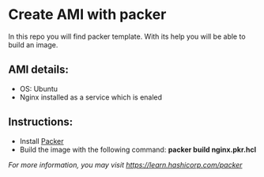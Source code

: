 # Create AMI with packer
In this repo you will find packer template. With its help you will be able to build an image. 

## AMI details:
* OS: Ubuntu
* Nginx installed as a service which is enaled


## Instructions:
* Install [Packer](https://learn.hashicorp.com/tutorials/packer/get-started-install-cli) 
* Build the image with the following command: __packer build nginx.pkr.hcl__

*For more information, you may visit https://learn.hashicorp.com/packer*
